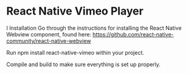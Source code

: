 # React Native Vimeo Player

I
Installation
Go through the instructions for installing the React Native Webview component, 
found here: https://github.com/react-native-community/react-native-webview

Run npm install react-native-vimeo within your project.

Compile and build to make sure everything is set up properly.
